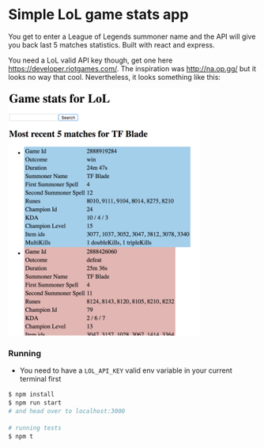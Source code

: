Simple LoL game stats app
====

You get to enter a League of Legends summoner name and the API will give you
back last 5 matches statistics. Built with react and express.


You need a LoL valid API key though, get one here https://developer.riotgames.com/.
The inspiration was http://na.op.gg/ but it looks no way that cool. Nevertheless,
it looks something like this:

<img src="/src/public/img/screenshot.png" height="500" />

### Running ###

* You need to have a `LOL_API_KEY` valid env variable in your current terminal first

```bash
$ npm install
$ npm run start
# and head over to localhost:3000

# running tests
$ npm t
```
